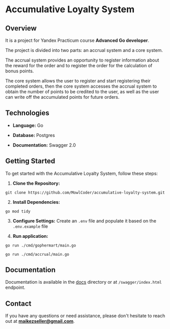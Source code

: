 # Accumulative Loyalty System

## Overview

It is a project for Yandex Practicum course **Advanced Go developer**.

The project is divided into two parts: an accrual system and a core system.

The accrual system provides an opportunity to register information about the reward for the order and to register the order for the calculation of bonus points.

The core system allows the user to register and start registering their completed orders, then the core system accesses the accrual system to obtain the number of points to be credited to the user, as well as the user can write off the accumulated points for future orders.
## Technologies

- **Language:** Go

- **Database:** Postgres

- **Documentation:** Swagger 2.0

## Getting Started

To get started with the Accumulative Loyalty System, follow these steps:

1. **Clone the Repository:**
```shell
git clone https://github.com/MowlCoder/accumulative-loyalty-system.git
```

2. **Install Dependencies:**
```shell
go mod tidy
```

3. **Configure Settings:** Create an `.env` file and populate it based on the `.env.example` file

4. **Run application:**
```shell
go run ./cmd/gophermart/main.go
```
```shell
go run ./cmd/accrual/main.go
```

## Documentation

Documentation is available in the [docs](/docs) directory or at `/swagger/index.html` endpoint.

## Contact

If you have any questions or need assistance, please don't hesitate to reach out at **maikezseller@gmail.com**.
